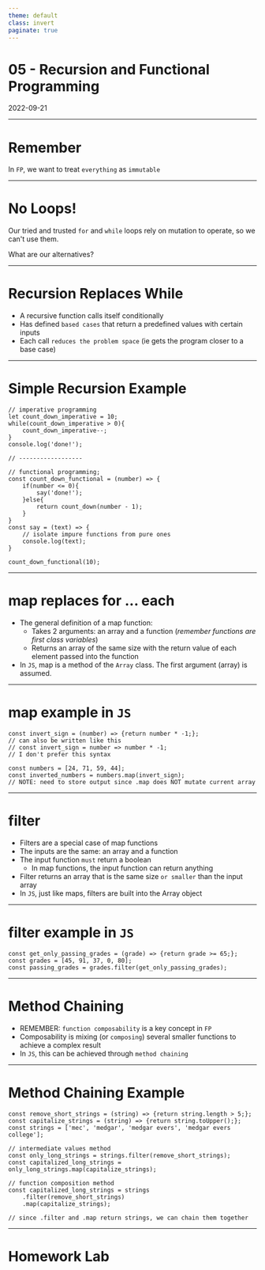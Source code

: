 ```yaml
---
theme: default
class: invert
paginate: true
---
```


# 05 - Recursion and Functional Programming
2022-09-21

---

# Remember

In `FP`, we want to treat `everything` as `immutable`

---

# No Loops!

Our tried and trusted `for` and `while` loops rely on mutation to operate, so we can't use them.

What are our alternatives?

---

# Recursion Replaces While

- A recursive function calls itself conditionally
- Has defined `based cases` that return a predefined values with certain inputs
- Each call `reduces the problem space` (ie gets the program closer to a base case)

---

# Simple Recursion Example

```
// imperative programming
let count_down_imperative = 10;
while(count_down_imperative > 0){
	count_down_imperative--;
}
console.log('done!');

// ------------------

// functional programming;
const count_down_functional = (number) => {
	if(number <= 0){
		say('done!');
	}else{
		return count_down(number - 1);
	}
}
const say = (text) => {
	// isolate impure functions from pure ones
	console.log(text);
}

count_down_functional(10);
```

---

# map replaces for ... each

- The general definition of a map function:
  - Takes 2 arguments: an array and a function (*remember functions are first class variables*)
  - Returns an array of the same size with the return value of each element passed into the function
- In `JS`, map is a method of the `Array` class. The first argument (array) is assumed.

---

# map example in `JS`

```
const invert_sign = (number) => {return number * -1;};
// can also be written like this
// const invert_sign = number => number * -1;
// I don't prefer this syntax

const numbers = [24, 71, 59, 44];
const inverted_numbers = numbers.map(invert_sign);
// NOTE: need to store output since .map does NOT mutate current array

```

---

# filter

- Filters are a special case of map functions
- The inputs are the same: an array and a function
- The input function `must` return a boolean
  - In map functions, the input function can return anything
- Filter returns an array that is the same size `or smaller` than the input array
- In `JS`, just like maps, filters are built into the Array object

---

# filter example in `JS`

```
const get_only_passing_grades = (grade) => {return grade >= 65;};
const grades = [45, 91, 37, 0, 80];
const passing_grades = grades.filter(get_only_passing_grades);
```

---

# Method Chaining

- REMEMBER: `function composability` is a key concept in `FP`
- Composability is mixing (or `composing`) several smaller functions to achieve a complex result
- In `JS`, this can be achieved through `method chaining`

---

# Method Chaining Example

```
const remove_short_strings = (string) => {return string.length > 5;};
const capitalize_strings = (string) => {return string.toUpper();};
const strings = ['mec', 'medgar', 'medgar evers', 'medgar evers college'];

// intermediate values method
const only_long_strings = strings.filter(remove_short_strings);
const capitalized_long_strings = only_long_strings.map(capitalize_strings);

// function composition method
const capitalized_long_strings = strings
	.filter(remove_short_strings)
	.map(capitalize_strings);

// since .filter and .map return strings, we can chain them together
```

---

# Homework Lab
